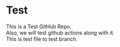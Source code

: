 # Test
This is a Test GitHub Repo. 
<br>
Also, we will test github actions along with it. 
<br>
This is test file to test branch. 
